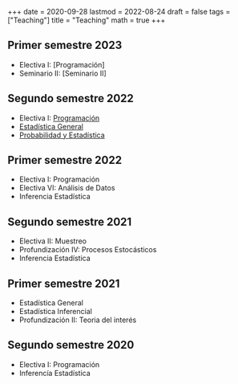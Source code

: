+++
date      = 2020-09-28
lastmod   = 2022-08-24
draft     = false
tags      = ["Teaching"]
title     = "Teaching"
math      = true
+++

## Primer semestre 2023
* Electiva I: [Programación]
* Seminario II: [Seminario II]


## Segundo semestre 2022
* Electiva I: [Programación](https://alexrojas.netlify.app/post/prog/)
* [Estadística General](https://alexrojas.netlify.app/post/eg/)
* [Probabilidad y Estadística](https://alexrojas.netlify.app/post/prob/)

## Primer semestre 2022
* Electiva I: Programación
* Electiva VI: Análisis de Datos
* Inferencia Estadística

## Segundo semestre 2021
* Electiva II: Muestreo
* Profundización IV: Procesos Estocásticos
* Inferencia Estadística


## Primer semestre 2021
* Estadística General
* Estadística Inferencial
* Profundización II: Teoria del interés

## Segundo semestre 2020
* Electiva I: Programación
* Inferencía Estadística
